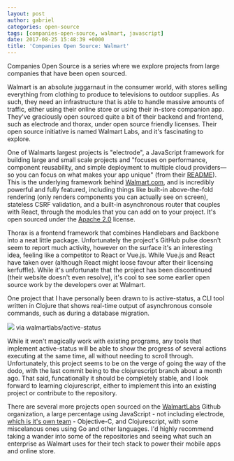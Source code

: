 ```yaml
---
layout: post
author: gabriel
categories: open-source
tags: [companies-open-source, walmart, javascript]
date: 2017-08-25 15:48:39 +0000
title: 'Companies Open Source: Walmart'
---
```


Companies Open Source is a series where we explore projects from large companies
that have been open sourced.

Walmart is an absolute juggarnaut in the consumer world, with stores selling
everything from clothing to produce to televisions to outdoor supplies. As such,
they need an infrastructure that is able to handle massive amounts of traffic,
either using their online store or using their in-store companion app. They've
graciously open sourced quite a bit of their backend and frontend, such as
electrode and thorax, under open source friendly licenses. Their open source
initiative is named Walmart Labs, and it's fascinating to explore.

One of Walmarts largest projects is "electrode", a JavaScript framework for
building large and small scale projects and "focuses on performance, component
reusability, and simple deployment to multiple cloud providers—so you can focus
on what makes your app unique" (from their [README](https://github.com/electrode-io/electrode/blob/master/README.md)). This is the
underlying framework behind [Walmart.com](http://Walmart.com), and is incredibly
powerful and fully featured, including things like built-in above-the-fold
rendering (only renders components you can actually see on screen), stateless
CSRF validation, and a built-in asynchronous router that couples with React,
through the modules that you can add on to your project. It's open sourced under
the [Apache 2.0](https://choosealicense.com/licenses/apache-2.0/) license.

Thorax is a frontend framework that combines Handlebars and Backbone into a neat
little package. Unfortunately the project's GitHub pulse doesn't seem to report
much activity, however on the surface it's an interesting idea, feeling like a
competitor to React or Vue.js. While Vue.js and React have taken over (although
React might loose favour after their licensing kerfuffle). While it's
unfortunate that the project has been discontinued (their website doesn't even
resolve), it's cool to see some earlier open source work by the developers over
at Walmart.

One project that I have personally been drawn to is active-status, a CLI tool
written in Clojure that shows real-time output of asynchronous console commands,
such as during a database migration.
 
![](https://raw.githubusercontent.com/walmartlabs/active-status/master/images/db-migrate.gif)
via walmartlabs/active-status

While it won't magically work with existing programs, any tools that implement
active-status will be able to show the progress of several actions executing at
the same time, all without needing to scroll through. Unfortunately, this
project seems to be on the verge of going the way of the dodo, with the last
commit being to the clojurescript  branch about a month ago. That said,
funcationally it should be completely stable, and I look forward to learning
clojurescript, either to implement this into an existing project or contribute
to the repository.

There are several more projects open sourced on the [WalmartLabs](https://github.com/walmartlabs/) Github organization, a large percentage using
JavaScript - not including electrode, [which is it's own team](https://github.com/electrode-io/)  - Objective-C, and Clojurescript, with some
miscelanous ones using Go and other languages. I'd highly recommend taking a
wander into some of the repositories and seeing what such an enterprise as
Walmart uses for their tech stack to power their mobile apps and online store.